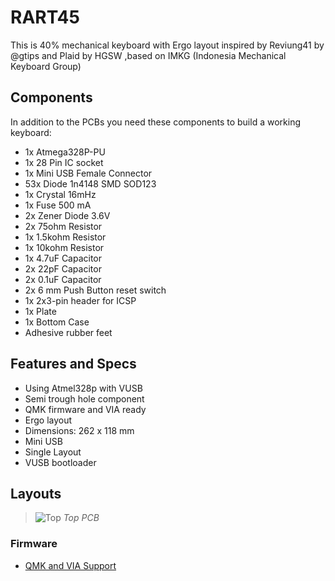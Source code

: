 # RART45

This is 40% mechanical keyboard with Ergo layout inspired by Reviung41 by @gtips and Plaid by HGSW ,based on IMKG (Indonesia Mechanical Keyboard Group)

## Components

In addition to the PCBs you need these components to build a working keyboard:

* 1x Atmega328P-PU
* 1x 28 Pin IC socket
* 1x Mini USB Female Connector
* 53x Diode 1n4148 SMD SOD123
* 1x Crystal 16mHz
* 1x Fuse 500 mA
* 2x Zener Diode 3.6V
* 2x 75ohm Resistor
* 1x 1.5kohm Resistor
* 1x 10kohm Resistor
* 1x 4.7uF Capacitor
* 2x 22pF Capacitor
* 2x 0.1uF Capacitor
* 2x 6 mm Push Button reset switch
* 1x 2x3-pin header for ICSP 
* 1x Plate
* 1x Bottom Case
* Adhesive rubber feet

## Features and Specs

* Using Atmel328p with VUSB
* Semi trough hole component
* QMK firmware and VIA ready
* Ergo layout
* Dimensions: 262 x 118 mm
* Mini USB
* Single Layout
* VUSB bootloader

## Layouts

>![Top](https://user-images.githubusercontent.com/30220306/107773521-58e37b00-6d70-11eb-9fbd-c2198729ad86.png)
>_Top PCB_

### Firmware
- [QMK and VIA Support](https://github.com/qmk/qmk_firmware/tree/master/keyboards/rart/rart45)

